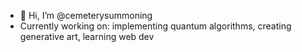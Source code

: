 - 👋 Hi, I’m @cemeterysummoning
- Currently working on: implementing quantum algorithms, creating generative art, learning web dev

<!---
cemeterysummoning/cemeterysummoning is a ✨ special ✨ repository because its `README.md` (this file) appears on your GitHub profile.
You can click the Preview link to take a look at your changes.
--->
